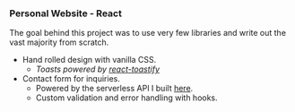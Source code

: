 ### Personal Website - React

The goal behind this project was to use very few libraries and
write out the vast majority from scratch.


 * Hand rolled design with vanilla CSS.
    * *Toasts powered by [react-toastify](https://github.com/fkhadra/react-toastify)*
 * Contact form for inquiries.
    * Powered by the serverless API I built [here](https://github.com/seth-wat/the-website-backend).
    * Custom validation and error handling with hooks.
 